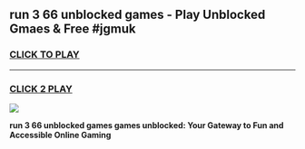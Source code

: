 
## run 3 66 unblocked games - Play Unblocked Gmaes & Free #jgmuk
<h3>
<a href="https://premium.freeplayer.one?title=run_3_66_unblocked_games&ref=03M">CLICK TO PLAY</a></h3>
<hr>

<h3>
<a href="https://premium.freeplayer.one?title=run_3_66_unblocked_games&ref=03M">CLICK 2 PLAY</a>
  
</h3>

<a href="https://premium.freeplayer.one?title=run_3_66_unblocked_games&ref=03M"><img src="https://clearcache.store/games.png"></a>


**run 3 66 unblocked games games unblocked: Your Gateway to Fun and Accessible Online Gaming**

